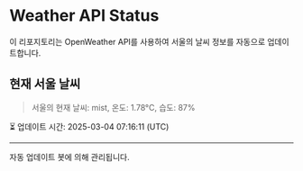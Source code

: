 
# Weather API Status

이 리포지토리는 OpenWeather API를 사용하여 서울의 날씨 정보를 자동으로 업데이트합니다.

## 현재 서울 날씨
> 서울의 현재 날씨: mist, 온도: 1.78°C, 습도: 87%

⏳ 업데이트 시간: 2025-03-04 07:16:11 (UTC)

---
자동 업데이트 봇에 의해 관리됩니다.
